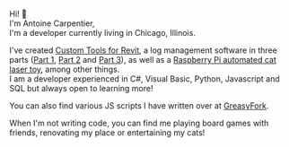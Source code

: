 Hi! 👋  
I'm Antoine Carpentier,  
I'm a developer currently living in Chicago, Illinois.

I've created [Custom Tools for Revit](https://github.com/antoine-carpentier/AC-Revit-Toolbox), a log management software in three parts ([Part 1](https://github.com/antoine-carpentier/Optimus-NewForma-Procore-Log), [Part 2](https://github.com/antoine-carpentier/AWS-Optimus-I) and [Part 3](https://github.com/antoine-carpentier/AWS-Optimus-I)), as well as a [Raspberry Pi automated cat laser toy](https://github.com/antoine-carpentier/AutoCatLaser), among other things.  
I am a developer experienced in C#, Visual Basic, Python, Javascript and SQL but always open to learning more!

You can also find various JS scripts I have written over at [GreasyFork](https://greasyfork.org/en/users/754006-antoine-carpentier).

When I'm not writing code, you can find me playing board games with friends, renovating my place or entertaining my cats!
